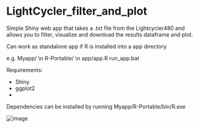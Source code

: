# LightCycler_filter_and_plot
Simple Shiny web app that takes a .txt file from the Lightcycler480 and allows you to filter, visualize and download the results dataframe and plot.

Can work as standalone app if R is installed into a app directory

e.g.
Myapp/ \n
  R-Portable/<R installation> \n
  app/app.R
  run_app.bat

Requirements:
-  Shiny
-  ggplot2
-  
Dependencies can be installed by running Myapp/R-Portable/bin/R.exe

![image](https://github.com/user-attachments/assets/7044b6b4-6114-4c73-8721-4ee9d054b199)
